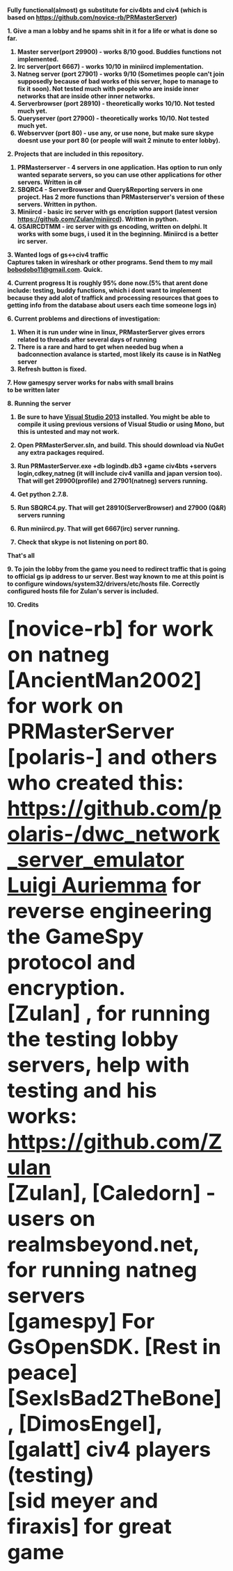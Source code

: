 <strong>Fully functional(almost) gs substitute for civ4bts and civ4 (which is based on https://github.com/novice-rb/PRMasterServer)


<strong>1. Give a man a lobby and he spams shit in it for a life or what is done so far.</strong><br>

1. Master server(port 29900) - works 8/10 good. Buddies functions not implemented.
2. Irc server(port 6667) - works 10/10 in miniircd implementation.
3. Natneg server (port 27901) - works 9/10 (Sometimes people can't join supposedly because of bad works of this server, hope to manage to fix it soon). Not tested much with people who are inside inner networks that are inside other inner networks.
4. Serverbrowser (port 28910) - theoretically works 10/10. Not tested much yet.
5. Queryserver (port 27900) - theoretically works 10/10. Not tested much yet.
6. Webservver (port 80) - use any, or use none, but make sure skype doesnt use your port 80 (or people will wait 2 minute to enter lobby).

<strong>2. Projects that are included in this repository.</strong><br>
1) PRMasterserver - 4 servers in one application. Has option to run only wanted separate servers, so you can use other applications for other servers. Written in c#<br>
2) SBQRC4  - ServerBrowser and Query&Reporting servers in one project. Has 2 more functions than PRMasterserver's version of these servers. Written in python.<br>
3) Miniircd - basic irc server with gs encription support (latest version https://github.com/Zulan/miniircd). Written in python.<br>
4) GSAIRCDTMM - irc server with gs encoding, written on delphi. It works with some bugs, i used it in the beginning. Miniircd is a better irc server.<br>


<strong>3. Wanted logs of gs<->civ4 traffic</strong><br>
Captures taken in wireshark or other programs. Send them to my mail bobodobo11@gmail.com. Quick.


<strong>
4. Current progress</strong>
It is roughly 95% done now.(5% that arent done include: testing, buddy functions, which i dont want to implement because they add alot of traffick and processing resources that goes to getting info from the database about users each time someone logs in)<br>


<strong>6. Current problems and directions of investigation:<br></strong>
1. When it is run under wine in linux, PRMasterServer gives errors related to threads after several days of running<br>
2. There is a rare and hard to get when needed bug when a badconnection avalance is started, most likely its cause is in NatNeg server<br>
3. Refresh button is fixed.


<strong>7. How gamespy server works for nabs with small brains</strong>
<br>
to be written later 


<strong>8. Running the server</strong><br>

1. Be sure to have [Visual Studio 2013](http://www.microsoft.com/en-us/download/details.aspx?id=40787) installed.  You might be able to compile it using previous versions of Visual Studio or using Mono, but this is untested and may not work.

2. Open **PRMasterServer.sln**, and build. This should download via NuGet any extra packages required.

3. Run **PRMasterServer.exe +db logindb.db3 +game civ4bts +servers login,cdkey,natneg** (it will include civ4 vanilla and japan version too). That will get 29900(profile) and 27901(natneg) servers running.

4. Get python 2.7.8.

5. Run SBQRC4.py. That will get 28910(ServerBrowser) and 27900 (Q&R) servers running

6. Run miniircd.py. That will get 6667(irc) server running.

7. Check that skype is not listening on port 80.

That's all<br>


<strong>9. To join the lobby from the game you need to redirect traffic that is going to official gs ip address to ur server. Best way known to me at this point is to configure windows/system32/drivers/etc/hosts file. Correctly configured hosts file for Zulan's server is included.</strong><br>


<strong>10. Credits</strong><br>
<br><font size=14><strong>[novice-rb]</strong> for work on natneg
<br><font size=14><strong>[AncientMan2002]</strong> for work on PRMasterServer
<br><font size=14><strong>[polaris-]</strong> and others who created this: https://github.com/polaris-/dwc_network_server_emulator
<br><font size=14><strong>[Luigi Auriemma](http://aluigi.org) </strong> for reverse engineering the GameSpy protocol and encryption.
<br><font size=14><strong>[Zulan]</strong> , for running the testing lobby servers, help with testing and his works: https://github.com/Zulan 
<br><font size=14><strong>[Zulan], [Caledorn]</strong> - users on realmsbeyond.net, for running natneg servers
<br><font size=14><strong>[gamespy] </strong> For GsOpenSDK. [Rest in peace]
<br><font size=14><strong>[SexIsBad2TheBone], [DimosEngel], [galatt]</strong> civ4 players (testing)
<br><font size=14><strong>[sid meyer and firaxis] </strong> for great game
